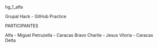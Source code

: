 hg_1_alfa

Grupal Hack - GitHub Practice

PARTICIPANTES 

Alfa - Miguel Petruzella - Caracas
Bravo
Charlie - Jesus Viloria - Caracas
Delta
